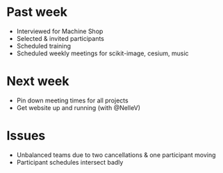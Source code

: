 # Past week

- Interviewed for Machine Shop
- Selected & invited participants
- Scheduled training
- Scheduled weekly meetings for scikit-image, cesium, music

# Next week

- Pin down meeting times for all projects
- Get website up and running (with @NelleV)

# Issues

- Unbalanced teams due to two cancellations & one participant moving
- Participant schedules intersect badly
